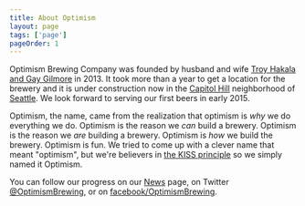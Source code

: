 ```yaml
---
title: About Optimism
layout: page
tags: ['page']
pageOrder: 1
---
```


Optimism Brewing Company was founded by husband and wife [Troy Hakala and Gay Gilmore](http://troyandgay.com) in 2013. It took more than a year to get a location for the brewery and it is under construction now in the [Capitol Hill](http://en.wikipedia.org/wiki/Capitol_Hill_&#40;Seattle&#41;) neighborhood of [Seattle](http://en.wikipedia.org/wiki/Seattle). We look forward to serving our first beers in early 2015.

Optimism, the name, came from the realization that optimism is *why* we do everything we do. Optimism is the reason we *can* build a brewery. Optimism is the reason we *are* building a brewery. Optimism is *how* we build the brewery. Optimism is fun. We tried to come up with a clever name that meant "optimism", but we're believers in [the KISS principle](http://en.wikipedia.org/wiki/KISS_principle) so we simply named it Optimism.

You can follow our progress on our [News](/news/) page, on Twitter [@OptimismBrewing](http://twitter.com/OptimismBrewing), or on [facebook/OptimismBrewing](http://facebook.com/OptimismBrewing).
